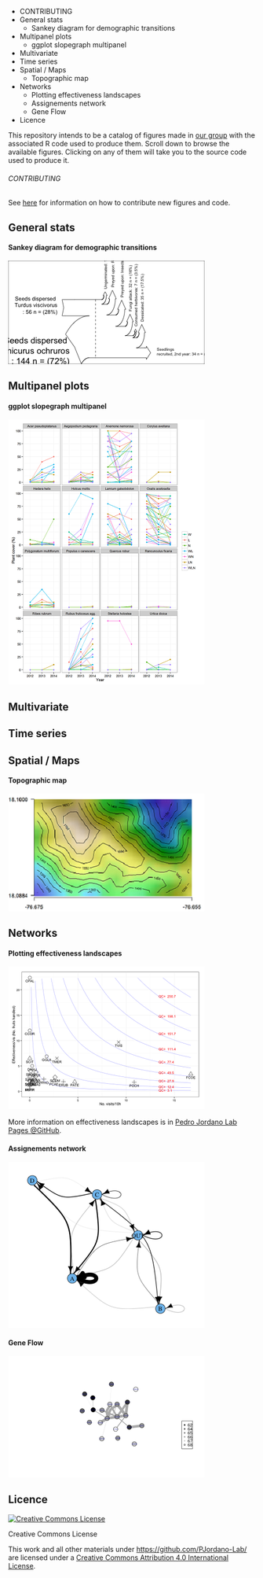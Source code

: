 -   CONTRIBUTING
-   General stats
    -   Sankey diagram for demographic transitions
-   Multipanel plots
    -   ggplot slopegraph multipanel
-   Multivariate
-   Time series
-   Spatial / Maps
    -   Topographic map
-   Networks
    -   Plotting effectiveness landscapes
    -   Assignements network
    -   Gene Flow
-   Licence

This repository intends to be a catalog of figures made in [our group](http://ebd10.ebd.csic.es/ebd10/Home.html) with the associated R code used to produce them. Scroll down to browse the available figures. Clicking on any of them will take you to the source code used to produce it.

###### CONTRIBUTING

See [here](https://github.com/PJordano-Lab/R-figures/blob/master/contributing.md) for information on how to contribute new figures and code.

General stats
-------------

#### Sankey diagram for demographic transitions

[![](figures/sankey.png)](http://htmlpreview.github.io/?https://raw.github.com/PJordano-Lab/R-figures/blob/master/General/sankey.html)

Multipanel plots
----------------

#### ggplot slopegraph multipanel

[![](figures/slopegraph_multipanel.png)](http://htmlpreview.github.io/?https://raw.github.com/PJordano-Lab/R-figures/blob/master/Multipanel/slopegraph_multipanel.html)

Multivariate
------------

Time series
-----------

Spatial / Maps
--------------

#### Topographic map

[![](figures/topomap.png)](http://htmlpreview.github.io/?https://raw.github.com/PJordano-Lab/R-figures/blob/master/Spatial/topomap.html)

Networks
--------

#### Plotting effectiveness landscapes

[![](figures/effectiveness.png)](http://htmlpreview.github.io/?https://raw.github.com/PJordano-Lab/R-figures/blob/master/Networks/effectiveness.html)

More information on effectiveness landscapes is in [Pedro Jordano Lab Pages @GitHub](<http://pedroj.github.io>).

#### Assignements network

[![](figures/assig_network.png)](http://htmlpreview.github.io/?https://raw.github.com/PJordano-Lab/R-figures/blob/master/Networks/assig_network.html)

#### Gene Flow

[![](figures/GeneFlow.png)](http://htmlpreview.github.io/?https://raw.github.com/PJordano-Lab/R-figures/blob/master/Networks/GeneFlow.html)

Licence
-------

<a rel="license" href="http://creativecommons.org/licenses/by/4.0/"><img alt="Creative Commons License" style="border-width:0" src="https://i.creativecommons.org/l/by/4.0/88x31.png" /></a>

Creative Commons License

This work and all other materials under <https://github.com/PJordano-Lab/> are licensed under a [Creative Commons Attribution 4.0 International License](https://creativecommons.org/licenses/by/4.0/legalcode).

